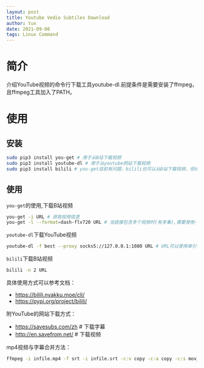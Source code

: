 ```yaml
---
layout: post
title: Youtube Vedio Subtiles Download
author: tux
date: 2021-09-08
tags: Linux Command
---
```


# 简介

介绍YouTube视频的命令行下载工具youtube-dl.前提条件是需要安装了ffmpeg，且ffmpeg工具加入了PATH。

# 使用

## 安装

```bash
sudo pip3 install you-get # 用于从B站下载视频
sudo pip3 install youtube-dl # 用于从youtube网站下载视频
sudo pip3 install bilili # you-get目前有问题，bilili也可以从B站下载视频，但线程数不要太大，线程数设置为2是比较稳定的
```

## 使用

`you-get`的使用,下载B站视频

```bash
you-get -i URL # 获取视频信息
you-get -l --format=dash-flv720 URL # 当链接包含多个视频时(有多集),需要使用-l.--format=dash-flv720用于下载720p的mp4格式的视频
```

`youtube-dl`下载YouTube视频

```bash
youtube-dl -f best --proxy socks5://127.0.0.1:1080 URL # URL可以使用单引号括起来，因为URL中可能包含&符号
```
`bilili`下载B站视频

```bash
bilili -n 2 URL
```
具体使用方式可以参考文档：

- https://bilili.nyakku.moe/cli/
- https://pypi.org/project/bilili/
  
附YouTube的网站下载方式：

- https://savesubs.com/zh # 下载字幕
- http://en.savefrom.net/ # 下载视频

mp4视频与字幕合并方法：

```bash
ffmpeg -i infile.mp4 -f srt -i infile.srt -c:v copy -c:a copy -c:s mov_text outfile.mp4
```

